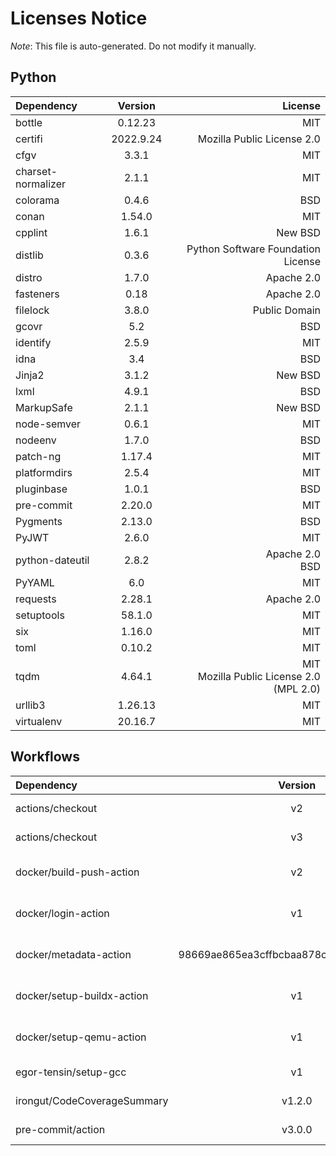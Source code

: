 # Licenses Notice
*Note*: This file is auto-generated. Do not modify it manually.
## Python
| Dependency | Version | License |
|:-----------|:-------:|--------:|
|bottle|0.12.23|MIT|
|certifi|2022.9.24|Mozilla Public License 2.0|
|cfgv|3.3.1|MIT|
|charset-normalizer|2.1.1|MIT|
|colorama|0.4.6|BSD|
|conan|1.54.0|MIT|
|cpplint|1.6.1|New BSD|
|distlib|0.3.6|Python Software Foundation License|
|distro|1.7.0|Apache 2.0|
|fasteners|0.18|Apache 2.0|
|filelock|3.8.0|Public Domain|
|gcovr|5.2|BSD|
|identify|2.5.9|MIT|
|idna|3.4|BSD|
|Jinja2|3.1.2|New BSD|
|lxml|4.9.1|BSD|
|MarkupSafe|2.1.1|New BSD|
|node-semver|0.6.1|MIT|
|nodeenv|1.7.0|BSD|
|patch-ng|1.17.4|MIT|
|platformdirs|2.5.4|MIT|
|pluginbase|1.0.1|BSD|
|pre-commit|2.20.0|MIT|
|Pygments|2.13.0|BSD|
|PyJWT|2.6.0|MIT|
|python-dateutil|2.8.2|Apache 2.0<br/>BSD|
|PyYAML|6.0|MIT|
|requests|2.28.1|Apache 2.0|
|setuptools|58.1.0|MIT|
|six|1.16.0|MIT|
|toml|0.10.2|MIT|
|tqdm|4.64.1|MIT<br/>Mozilla Public License 2.0 (MPL 2.0)|
|urllib3|1.26.13|MIT|
|virtualenv|20.16.7|MIT|
## Workflows
| Dependency | Version | License |
|:-----------|:-------:|--------:|
|actions/checkout|v2|MIT License|
|actions/checkout|v3|MIT License|
|docker/build-push-action|v2|Apache License 2.0|
|docker/login-action|v1|Apache License 2.0|
|docker/metadata-action|98669ae865ea3cffbcbaa878cf57c20bbf1c6c38|Apache License 2.0|
|docker/setup-buildx-action|v1|Apache License 2.0|
|docker/setup-qemu-action|v1|Apache License 2.0|
|egor-tensin/setup-gcc|v1|MIT License|
|irongut/CodeCoverageSummary|v1.2.0|MIT License|
|pre-commit/action|v3.0.0|MIT License|
